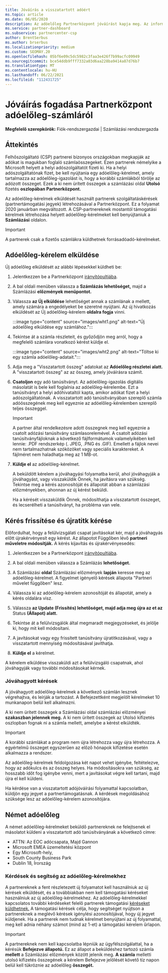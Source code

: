 ```yaml
---
title: Jóváírás a visszatartott adóért
ms.topic: article
ms.date: 06/05/2020
description: Az adóelőleg Partnerközpont jóváírást kapja meg. Az információk tartalmazzák az adóelőleg-kérelem elküldését.
ms.service: partner-dashboard
ms.subservice: partnercenter-csp
author: BrentSerbus
ms.author: brserbus
ms.localizationpriority: medium
ms.custom: SEOMAY.20
ms.openlocfilehash: 05bf6e09c5dc5982c3faa3e426f7b99acfc09949
ms.sourcegitcommit: bce54ddb9fff7332a03d6aa228ba9414a87d76b7
ms.translationtype: MT
ms.contentlocale: hu-HU
ms.lasthandoff: 06/22/2021
ms.locfileid: "112431725"
---
```

# <a name="receive-credit-on-your-partner-center-account-for-tax-withholding"></a>Jóváírás fogadása Partnerközpont adóelőleg-számláról

**Megfelelő szerepkörök:** Fiók-rendszergazdai | Számlázási rendszergazda

## <a name="overview"></a>Áttekintés

Felhőszolgáltató (CSP) partnerei bizonyos országokban megkapják az adókat is magukban foglaló számlaösszegeket. Ezen partnerek némelyike a Microsoft helyett a helyi adószolgáltatót fizeti ki. Ha a helyi adószolgáltatónak fizet, be kell nyújtania egy adóelőleg-kérelmet, amely tartalmazza az adóelőleg-igazolást is, hogy a korábbi számlákból törölje az adózott összeget. Ezek a ki nem ürített összegek a számlázási oldal **Utolsó** fizetés **oszlopában Partnerközpont.**

Az adóelőleg-kérelmek elküldését használt partnerek szolgáltatáskérések (partnertámogatási jegyek) létrehozásával a Partnerközpont. Ez a folyamat 2020 januárban megváltozott. A CSP-partnereknek mostantól támogatási kérelmek létrehozása helyett adóelőleg-kérelmeket kell benyújtaniuk a **Számlázási** oldalon.

> [!IMPORTANT]
> A partnerek csak a fizetős  számlákra küldhetnek forrásadóadó-kérelmeket.

## <a name="submit-a-tax-withholding-request"></a>Adóelőleg-kérelem elküldése

Új adóelőleg elküldését az alábbi lépésekkel küldheti be:

1. Jelentkezzen be a Partnerközpont [irányítópultjába](https://partner.microsoft.com/dashboard/home).

2. A bal oldali menüben válassza a **Számlázás lehetőséget,** majd a Számlázási **előzmények menüpontot.**

3. Válassza **az Új elküldése** lehetőséget annak a számlának a mellett, amely számára a engedélyeket be szeretné nyújtani. Az új hivatkozás elküldését az Új adóelőleg-kérelem **oldalra fogja** vinni.

   :::image type="content" source="images/wht1.png" alt-text="Új adóelőleg elküldése egy számlához.":::

4. Tekintse át a számla részleteit, és győződjön meg arról, hogy a megfelelő számlára vonatkozó kérést küldje el.

   :::image type="content" source="images/wht2.png" alt-text="Töltse ki egy számla adóelőleg-adatait.":::

5. Adja meg a "Visszatartott összeg" adatokat az **Adóelőleg részletei alatt.** A "visszatartott összeg" az az összeg, amely jóváírásra számít.

6. **Csatoljon** egy adó tanúsítványt. Az adóelőleg-igazolás digitális  másolatát is bele kell foglalnia az adóelőleg-kérelembe.  Ezt a tanúsítványt a helyi adóhivataltól kapta, amikor adókat fizet a helyi adószolgáltatónak. A visszatartott adó tanúsítványában szereplő számla adóösszegének meg kell egyeznie az adóelőleg-kérelemben szereplő teljes összeggel.

   > [!IMPORTANT]
   > A partner által rendelkezésre adott összegnek meg kell egyeznie a csatolt adózási tanúsítvány számlasorelemével. A csatolt adózási tanúsítványfájloknak a következő fájlformátumok valamelyikében kell lennie: .PDF rendszerkép (. JPEG, .PNG és .GIF). Emellett a fájlok nevei nem tartalmazhatnak szóközöket vagy speciális karaktereket. A fájlméret nem haladhatja meg az 1 MB-ot.

7. **Küldje el** az adóelőleg-kérelmet.

   A beküldött kérelem a jóváhagyási folyamatba kerül, ahol jóváhagyják a jóváhagyást, vagy visszaküldik Önnek, ha javításra van szükség. Tekintse meg a kérés azonosítóját és  állapotát abban a számlázási előzményekben, ahonnan az új kérést beküldi.

   Ha a kérését visszaküldik Önnek, módosíthatja a visszatartott összeget, és lecserélheti a tanúsítványt, ha probléma van vele.

## <a name="update-request-and-resubmit"></a>Kérés frissítése és újratitk kérése

Előfordulhat, hogy a felülvizsgálati csapat javításokat kér, majd a jóváhagyás előtt újrakérvényesít egy kérést. Az állapotot Függőben lévő **partneri műveletre módosítják.** A kérés kijavítás és újrakérvényesedés:

1. Jelentkezzen be a Partnerközpont [irányítópultjába](https://partner.microsoft.com/dashboard/home).

2. A bal oldali menüben válassza a Számlázás **lehetőséget.**

3. A Számlázási **oldal** Számlázási előzmények **lapján** keresse meg az adóelőleg-kérelmet. A figyelmet igényelő kérések állapota "Partneri művelet függőben" lesz.

4. Válassza ki az adóelőleg-kérelem azonosítóját és állapotát, amely a kérés oldalára visz.

5. Válassza **az Update (Frissítés) lehetőséget, majd adja meg újra az et az** Status **(Állapot) alatt.**

6. Tekintse át a felülvizsgálók által megmaradt megjegyzéseket, és jelölje ki, hogy mit kell módosítani.

7. A javításokat vagy egy frissített tanúsítvány újratitkozásával, vagy a visszatartott mennyiség módosításával javíthatja.

8. **Küldje el** a kérelmet.

A kérelem elküldése visszaküldi azt a felülvizsgáló csapatnak, ahol jóváhagyják vagy további módosításokat kérnek.

### <a name="approved-requests"></a>Jóváhagyott kérések

A jóváhagyott adóelőleg-kérelmek a következő számlán lesznek végrehajtva, és leírják a tartozást. A Befejezettként megjelölt  kérelmeket 10 munkanapon belül kell alkalmazni. 

A ki nem ürített összegek a Számlázási oldal számlázási előzményei **szakaszban jelennek meg.** A ki nem ürített  összegek az Utolsó kifizetés oszlopban fognak ni a számla mellett, amelybe a kérést elküldték.

   > [!IMPORTANT]
   > A korábbi számlákat a program nem újra létrehozza vagy újra létrehozza. A egyértelmű összeget egyszerűen az előző hónapok kifizetése esetén alkalmazza a rendszer.

Az adóelőleg-kérelmek feldolgozása két napot vehet igénybe, feltételezve, hogy az adókulcs és az összeg helyes. Ha módosításokra van szükség, az hosszabb időt fog igénybe venni, mert a javításokat végre kell tartani, majd újra el kell küldeni.

Ha kérdése van a visszatartott adójóváírási folyamattal kapcsolatban, küldjön egy jegyet a partnertámogatásnak. A kérdések megoldásához szüksége lesz az adóelőleg-kérelem azonosítójára.

## <a name="german-tax-withholding"></a>Német adóelőleg

A német adóelőleg-kérelmeket beküldő partnereknek ne felejtsenek el másolatot küldeni a visszatartott adó tanúsítványának a következő címre:

- ATTN: Az EOC adócsapata, Majd Gannon
- Microsoft EMEA üzemeltetési központ
- Egy Microsoft-hely,
- South County Business Park
- Dublin 18, Írország

### <a name="questions-and-assistance-for-tax-withholding-requests"></a>Kérdések és segítség az adóelőleg-kérelmekhez

A partnereknek a fent részletezett új folyamatot kell használniuk az új kérések elküldését, és a továbbiakban nem kell támogatási kéréseket használniuk az új adóelőleg-kérelmekhez. Az adóelőleg-kérelmekkel kapcsolatos további kérdéseket felelő partnerek támogatási [kéréseket küldhetnek.](https://partner.microsoft.com/dashboard/support/csp/servicerequests/create?stage=2&topicid=9227afa6-babf-3917-acee-67db7860f5ed) A támogatási kérések célja, hogy segítséget nyújtson a  partnereknek a meglévő kérések igénylési azonosítójával, hogy új jegyet küldjenek. Ha a partnerek nem tudnak kérelmet benyújtani az új folyamattal, meg kell adnia néhány számot (mind az 1-et) a támogatási kérelem űrlapon. 

   > [!IMPORTANT]
   > A partnereknek nem kell kapcsolatba lépniük az ügyfélszolgálattal, ha a kérésük **Befejezve állapotú.** Ez az állapot a beküldéshez tartozó számla **mellett** a Számlázási előzmények között jelenik meg. **A számla** melletti utolsó kifizetés összegének a kérelem Befejezve jelölését követő tíz napon belül kell tükröznie az adóelőleg **összegét.**
